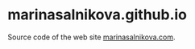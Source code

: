 # marinasalnikova.github.io

Source code of the web site [marinasalnikova.com](https://marinasalnikova.com).
